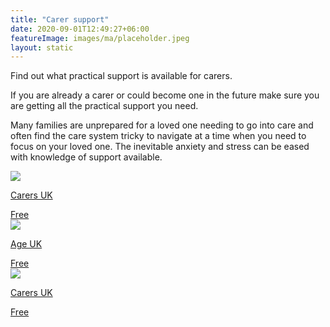 ```yaml
---
title: "Carer support"
date: 2020-09-01T12:49:27+06:00
featureImage: images/ma/placeholder.jpeg
layout: static
---
```


Find out what practical support is available for carers.

If you are already a carer or could become one in the future make sure you are getting all the practical support you need.

Many families are unprepared for a loved one needing to go into care and often find the care system tricky to navigate at a time when you need to focus on your loved one. The inevitable anxiety and stress can be eased with knowledge of support available.

<a class="ma-link" href="https://www.carersuk.org/help-and-advice/practical-support/"><div class="ma-card ma-card-Health"><div class="ma-icon"><img src ="/images/Icon-check - health - opacity.svg"/></div><div class="ma-name"><p>Carers UK</p></div><div class="ma-paid-text"><span>Free </span></div></div></a><a class="ma-link" href="https://www.ageuk.org.uk/information-advice/care/helping-a-loved-one/"><div class="ma-card ma-card-Health"><div class="ma-icon"><img src ="/images/Icon-check - health - opacity.svg"/></div><div class="ma-name"><p>Age UK</p></div><div class="ma-paid-text"><span>Free </span></div></div></a><a class="ma-link" href="https://www.carersuk.org/about-us/our-support-for-carers/"><div class="ma-card ma-card-Health"><div class="ma-icon"><img src ="/images/Icon-check - health - opacity.svg"/></div><div class="ma-name"><p>Carers UK</p></div><div class="ma-paid-text"><span>Free </span></div></div></a>  

<br/><br/>






